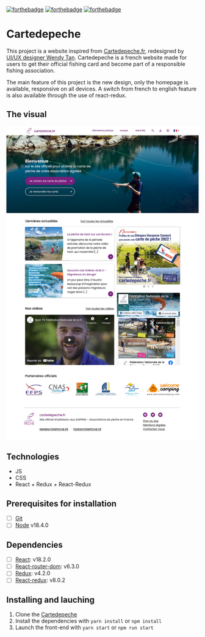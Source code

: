 [![forthebadge](https://forthebadge.com/images/badges/made-with-javascript.svg)](https://forthebadge.com) [![forthebadge](https://forthebadge.com/images/badges/uses-html.svg)](https://forthebadge.com) [![forthebadge](https://forthebadge.com/images/badges/uses-css.svg)](https://forthebadge.com)

# Cartedepeche

This project is a website inspired from [Cartedepeche.fr](https://www.cartedepeche.fr), redesigned by [UI/UX designer Wendy Tan](https://www.behance.net/wendytan7). Cartedepeche is a french website made for users to get their official fishing card and become part of a responsible fishing association.

The main feature of this project is the new design, only the homepage is available, responsive on all devices. A switch from french to english feature is also available through the use of react-redux.

## The visual

![Visual made by Wendy Tan](https://raw.githubusercontent.com/Mimi1706/Cartedepeche-Website/main/Maquette.jpg)

## Technologies

- JS
- CSS
- React + Redux + React-Redux

## Prerequisites for installation

- [ ] [Git](https://git-scm.com)
- [ ] [Node](https://nodejs.org/en/) v18.4.0

## Dependencies

- [ ] [React](https://reactjs.org): v18.2.0
- [ ] [React-router-dom](https://reactrouter.com/web/guides/quick-start): v6.3.0
- [ ] [Redux](https://redux.js.org): v4.2.0
- [ ] [React-redux](https://react-redux.js.org): v8.0.2

## Installing and lauching

1. Clone the [Cartedepeche](https://github.com/Mimi1706/Cartedepeche-Website)
2. Install the dependencies with `yarn install` or `npm install`
3. Launch the front-end with `yarn start` or `npm run start`
